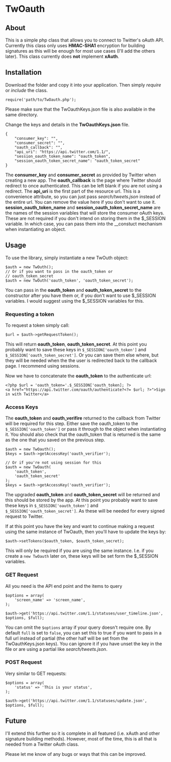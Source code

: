 # TwOauth
## About
This is a simple php class that allows you to connect to Twitter's oAuth API. Currently this class only uses **HMAC-SHA1** encryption for building signatures as this will be enough for most use cases (I'll add the others later). This class currently does **not** implement **xAuth**.

## Installation
Download the folder and copy it into your application. Then simply _require_ or _include_ the class.

	require('path/to/TwOauth.php');

Please make sure that the TwOauthKeys.json file is also available in the same directory.

Change the keys and details in the **TwOauthKeys.json** file.

	{
	    "consumer_key": "",
	    "consumer_secret": "",
	    "oauth_callback": "",
	    "api_uri": "https://api.twitter.com/1.1/",
	    "session_oauth_token_name": "oauth_token",
	    "session_oauth_token_secret_name": "oauth_token_secret"
	}
	
The **consumer_key** and **consumer_secret** as provided by Twitter when creating a new app. The **oauth_callback** is the page where Twitter should redirect to once authenticated. This can be left blank if you are not using a redirect. The **api_uri** is the first part of the resource url. This is a convenience attribute, so you can just pass _search/tweets.json_ instead of the entire url. You can remove the value here if you don't want to use it. **session_oauth_token_name** and **session_oauth_token_secret_name** are the names of the session variables that will store the consumer oAuth keys. These are not required if you don't intend on storing them in the $_SESSION variable. In which case, you can pass them into the __constuct mechanism when instantiating an object.

## Usage
To use the library, simply instantiate a new TwOuth object:

	$auth = new TwOuth();
	// Or if you want to pass in the oauth_token or 
	// oauth_token_secret
	$auth = new TwOuth('oauth_token', 'oauth_token_secret');

You can pass in the **oauth_token** and **oauth_token_secret** to the constructor after you have them or, if you don't want to use $_SESSION variables. I would suggest using the $_SESSION variables for this.

### Requesting a token
To request a token simply call:

	$url = $auth->getRequestToken();
	
This will return **oauth_token**, **oauth_token_secret**.  At this point you probably want to save these keys in `$_SESSION['oauth_token']` and `$_SESSION['oauth_token_secret']`. Or you can save them else where, but they will be needed when the the user is redirected back to the callback page. I recommend using sessions.

Now we have to concatenate the **oauth_token** to the authenticate url:

	<?php $url = 'oauth_token='.$_SESSION['oauth_token]; ?>
	<a href="https://api.twitter.com/oauth/authenticate?<?= $url; ?>">Sign in with Twitter</a>
	
### Access Keys
The **oauth_token** and **oauth_verifire** returned to the callback from Twitter will be required for this step. Either save the oauth_token to the `$_SESSION['oauth_token']` or pass it through to the object when instantiating it. You should also check that the oauth_token that is returned is the same as the one that you saved on the previous step.

	$auth = new TwOauth();
	$keys = $auth->getAccessKey('oauth_verifier');
	
	// Or if you're not using session for this
	$auth = new TwOauth(
		'oauth_token',
		'oauth_token_secret'
	);
	$keys = $auth->getAccessKey('oauth_verifier');
	
The upgraded **oauth_token** and **oauth_token_secret** will be returned and this should be stored by the app. At this point you probably want to save these keys in `$_SESSION['oauth_token']` and `$_SESSION['oauth_token_secret']`. As these will be needed for every signed request to Twitter.

If at this point you have the key and want to continue making a request using the same instance of TwOauth, then you'll have to update the keys by:

	$auth->setTokens($oauth_token, $oauth_token_secret);
	
This will only be required if you are using the same instance. I.e. if you create a `new TwOauth` later on, these keys will be set form the $_SESSION variables.

### GET Request

All you need is the API end point and the items to query

	$options = array(
		'screen_name' => 'screen_name',
	);
	
	$auth->get('https://api.twitter.com/1.1/statuses/user_timeline.json', $options, $full);
	
You can omit the `$options` array if your query doesn't require one. By default `full` is set to `false`, you can set this to true if you want to pass in a full url instead of partial (the other half will be set from the TwOauthKeys.json keys). You can ignore it if you have unset the key in the file or are using a partial like _search/tweets.json_.

### POST Request

Very similar to GET requests:

	$options = array(
		'status' => 'This is your status',
	);
	
	$auth->get('https://api.twitter.com/1.1/statuses/update.json', $options, $full);
	
## Future
I'll extend this further so it is complete in all featured (i.e. xAuth and other signature building methods). However, most of the time, this is all that is needed from a Twitter oAuth class.

Please let me know of any bugs or ways that this can be improved.